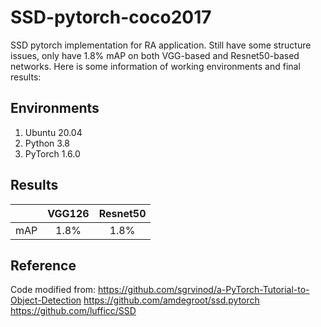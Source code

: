 # SSD-pytorch-coco2017
SSD pytorch implementation for RA application. Still have some structure issues, only have 1.8% mAP on both VGG-based and Resnet50-based networks.
Here is some information of working environments and final results:
## Environments
1. Ubuntu 20.04
2. Python 3.8
3. PyTorch 1.6.0
## Results
|    | VGG126 | Resnet50 |
|:-:|:-:|:-:|
|mAP | 1.8%   |     1.8% |
## Reference
Code modified from:
https://github.com/sgrvinod/a-PyTorch-Tutorial-to-Object-Detection
https://github.com/amdegroot/ssd.pytorch
https://github.com/lufficc/SSD
